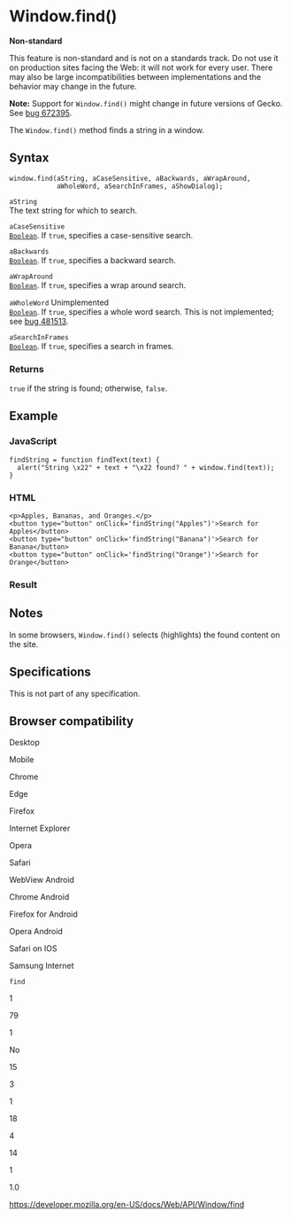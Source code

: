 Window.find()
=============

**Non-standard**

This feature is non-standard and is not on a standards track. Do not use it on production sites facing the Web: it will not work for every user. There may also be large incompatibilities between implementations and the behavior may change in the future.

**Note:** Support for `Window.find()` might change in future versions of Gecko. See [bug 672395](https://bugzilla.mozilla.org/show_bug.cgi?id=672395).

The `Window.find()` method finds a string in a window.

Syntax
------

    window.find(aString, aCaseSensitive, aBackwards, aWrapAround,
                aWholeWord, aSearchInFrames, aShowDialog);

`aString`  
The text string for which to search.

`aCaseSensitive`  
[`Boolean`](https://developer.mozilla.org/en-US/docs/Web/JavaScript/Reference/Global_Objects/Boolean). If `true`, specifies a case-sensitive search.

`aBackwards`  
[`Boolean`](https://developer.mozilla.org/en-US/docs/Web/JavaScript/Reference/Global_Objects/Boolean). If `true`, specifies a backward search.

`aWrapAround`  
[`Boolean`](https://developer.mozilla.org/en-US/docs/Web/JavaScript/Reference/Global_Objects/Boolean). If `true`, specifies a wrap around search.

 `aWholeWord` <span class="notecard inline warning">Unimplemented</span>   
[`Boolean`](https://developer.mozilla.org/en-US/docs/Web/JavaScript/Reference/Global_Objects/Boolean). If `true`, specifies a whole word search. This is not implemented; see [bug 481513](https://bugzilla.mozilla.org/show_bug.cgi?id=481513).

`aSearchInFrames`  
[`Boolean`](https://developer.mozilla.org/en-US/docs/Web/JavaScript/Reference/Global_Objects/Boolean). If `true`, specifies a search in frames.

### Returns

`true` if the string is found; otherwise, `false`.

Example
-------

### JavaScript

    findString = function findText(text) {
      alert("String \x22" + text + "\x22 found? " + window.find(text));
    }

### HTML

    <p>Apples, Bananas, and Oranges.</p>
    <button type="button" onClick='findString("Apples")'>Search for Apples</button>
    <button type="button" onClick='findString("Banana")'>Search for Banana</button>
    <button type="button" onClick='findString("Orange")'>Search for Orange</button>

### Result

Notes
-----

In some browsers, `Window.find()` selects (highlights) the found content on the site.

Specifications
--------------

This is not part of any specification.

Browser compatibility
---------------------

Desktop

Mobile

Chrome

Edge

Firefox

Internet Explorer

Opera

Safari

WebView Android

Chrome Android

Firefox for Android

Opera Android

Safari on IOS

Samsung Internet

`find`

1

79

1

No

15

3

1

18

4

14

1

1.0

<a href="https://developer.mozilla.org/en-US/docs/Web/API/Window/find" class="_attribution-link">https://developer.mozilla.org/en-US/docs/Web/API/Window/find</a>
